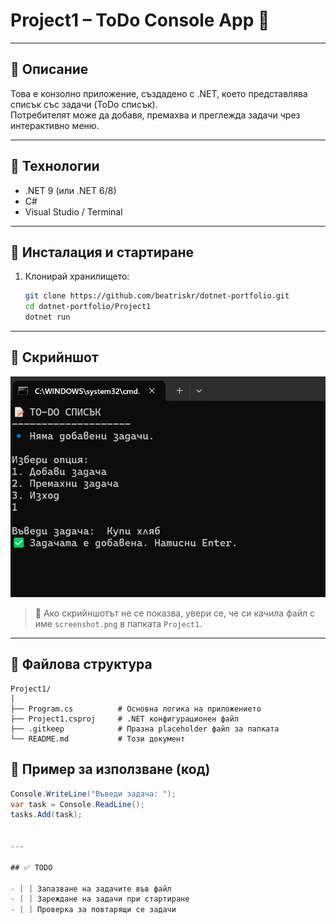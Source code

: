# Project1 – ToDo Console App 📝

---

## 📝 Описание

Това е конзолно приложение, създадено с .NET, което представлява списък със задачи (ToDo списък).  
Потребителят може да добавя, премахва и преглежда задачи чрез интерактивно меню.

---

## 🔧 Технологии

- .NET 9 (или .NET 6/8)
- C#
- Visual Studio / Terminal

---

## 🚀 Инсталация и стартиране

1. Клонирай хранилището:

    ```bash
    git clone https://github.com/beatriskr/dotnet-portfolio.git
    cd dotnet-portfolio/Project1
    dotnet run
    ```

---

## 📸 Скрийншот

![Примерен изглед](./screenshot.png)

> 📌 Ако скрийншотът не се показва, увери се, че си качила файл с име `screenshot.png` в папката `Project1`.

---

## 🧱 Файлова структура

```text
Project1/
│
├── Program.cs          # Основна логика на приложението
├── Project1.csproj     # .NET конфигурационен файл
├── .gitkeep            # Празна placeholder файл за папката
└── README.md           # Този документ
```


## 🧪 Пример за използване (код)

```csharp
Console.WriteLine("Въведи задача: ");
var task = Console.ReadLine();
tasks.Add(task);


---

## ✅ TODO

- [ ] Запазване на задачите във файл
- [ ] Зареждане на задачи при стартиране
- [ ] Проверка за повтарящи се задачи
